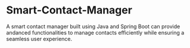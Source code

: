 # Smart-Contact-Manager
A smart contact manager built using Java and Spring Boot can provide andanced functionalities to manage contacts efficiently while ensuring a seamless user experience.
